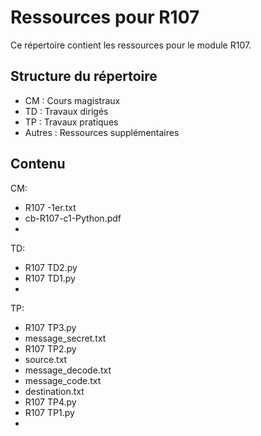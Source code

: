 # Ressources pour R107

Ce répertoire contient les ressources pour le module R107.

## Structure du répertoire

- CM : Cours magistraux
- TD : Travaux dirigés
- TP : Travaux pratiques
- Autres : Ressources supplémentaires

## Contenu

  CM:
- R107 -1er.txt
- cb-R107-c1-Python.pdf
- 

  TD:
- R107 TD2.py
- R107 TD1.py
- 

  TP:
- R107 TP3.py
- message_secret.txt
- R107 TP2.py
- source.txt
- message_decode.txt
- message_code.txt
- destination.txt
- R107 TP4.py
- R107 TP1.py
- 

